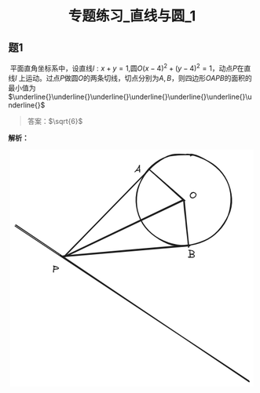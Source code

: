 <center> <h1>专题练习_直线与圆_1 </h1> </center>

## 题1

​	平面直角坐标系中，设直线$l:x+y=1,$圆$O(x-4)^2+(y-4)^2=1$，动点$P$在直线$l$ 上运动。过点$P$做圆$O$的两条切线，切点分别为$A, B$，则四边形$OAPB$的面积的最小值为$\underline{}\underline{}\underline{}\underline{}\underline{}\underline{}\underline{}$

> 答案：$\sqrt{6}$

**解析：**

​	![题1](t1.png)
